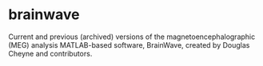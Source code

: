 # brainwave
Current and previous (archived) versions of the magnetoencephalographic (MEG) analysis MATLAB-based software, BrainWave, created by Douglas Cheyne and contributors.
